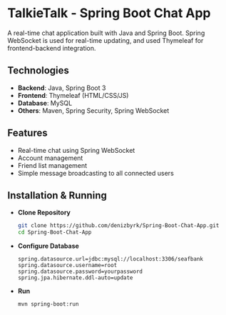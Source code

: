 # TalkieTalk - Spring Boot Chat App

A real-time chat application built with Java and Spring Boot. Spring WebSocket is used for real-time updating, and used Thymeleaf for frontend-backend integration.

## Technologies

- **Backend**: Java, Spring Boot 3
- **Frontend**: Thymeleaf (HTML/CSS/JS)  
- **Database**: MySQL
- **Others**: Maven, Spring Security, Spring WebSocket

## Features

- Real-time chat using Spring WebSocket
- Account management
- Friend list management
- Simple message broadcasting to all connected users

## Installation & Running

- **Clone Repository**
  
   ```bash
   git clone https://github.com/denizbyrk/Spring-Boot-Chat-App.git
   cd Spring-Boot-Chat-App
   ```
- **Configure Database**
  
  ```
  spring.datasource.url=jdbc:mysql://localhost:3306/seafbank
  spring.datasource.username=root
  spring.datasource.password=yourpassword
  spring.jpa.hibernate.ddl-auto=update
  ```
- **Run**

  ```
  mvn spring-boot:run
  ```
